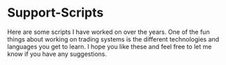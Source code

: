 # Support-Scripts
Here are some scripts I have worked on over the years.  One of the fun things about working on trading systems is the different technologies and languages you get to learn.  I hope you like these and feel free to let me know if you have any suggestions.
